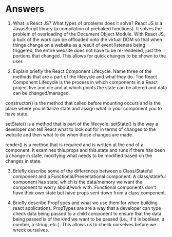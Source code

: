 # Answers

1. What is React JS? What types of problems does it solve?
    React JS is a JavasScript library (a compilation of prebaked functions).  It solves the problem of overloading of the Document Object Module.  With React JS, a bulk of the work can be offloaded onto the virtual DOM so that when things change on a website as a result of event listeners being triggered, the entire website does not have to be re-rendered, just the portions that changed.  This allows for quick changes to be shown to the user.


2. Explain briefly the React Component Lifecycle. Name three of the methods that are a part of the lifecycle and what they do.
The React Component Lifecycle is the process in which components in a React project live and die and at which points the state can be altered and data can be changed/managed.

constructor() is the method that called before mounting occurs and is the place where you initialize state and assign what in your component you to have state.

setState() is a method that is part of the lifecycle.  setState() is the way a developer can tell React what to look out for in terms of changes to the website and then what to do when those changes are made.

render() is a method that is required and is written at the end of a component.  It examines this.props and this.state and runs if there has been a change in state, modifying what needs to be modified based on the changes in state.

3. Briefly describe some of the differences between a Class/Stateful component and a Functional/Presentational component.
A class/stateful component has state, which is the data/memory we want the component to worry about/work with.  Functional components don't have their own state but have props sent down from a class component.

4. Briefly describe PropTypes and what we use them for when building react applications.
PropTypes are are a way that a developer can type check data being passed to a child component to ensure that the data being passed is of the kind we want to be passed (i.e., if it is boolean, a number, a string, etc.).  This allows us to check ourselves before we wreck ourselves.